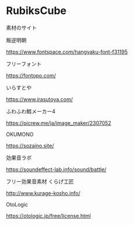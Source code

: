 # RubiksCube

素材のサイト

叛逆明朝

https://www.fontspace.com/hangyaku-font-f31195

フリーフォント

https://fontopo.com/

いらすとや

https://www.irasutoya.com/

ふわふわ鱈メーカー4

https://picrew.me/ja/image_maker/2307052

OKUMONO

https://sozaino.site/

効果音ラボ

https://soundeffect-lab.info/sound/battle/

フリー効果音素材 くらげ工匠

http://www.kurage-kosho.info/

OtoLogic

https://otologic.jp/free/license.html
